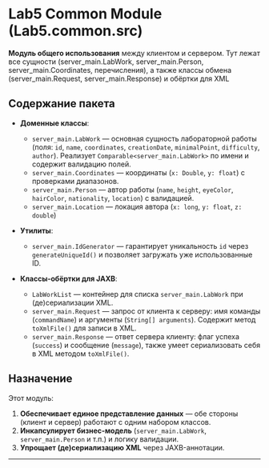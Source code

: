 # Lab5 Common Module (Lab5.common.src)

**Модуль общего использования** между клиентом и сервером. Тут лежат все сущности (server_main.LabWork, server_main.Person, server_main.Coordinates, перечисления), а также классы обмена (server_main.Request, server_main.Response) и обёртки для XML

## Содержание пакета

- **Доменные классы**:
    - `server_main.LabWork` — основная сущность лабораторной работы (поля: `id`, `name`, `coordinates`, `creationDate`, `minimalPoint`, `difficulty`, `author`). Реализует `Comparable<server_main.LabWork>` по имени и содержит валидацию полей.
    - `server_main.Coordinates` — координаты (`x: Double`, `y: float`) с проверками диапазонов. 
    - `server_main.Person` — автор работы (`name`, `height`, `eyeColor`, `hairColor`, `nationality`, `location`) с валидацией. 
    - `server_main.Location` — локация автора (`x: long`, `y: float`, `z: double`) 

- **Утилиты**:
    - `server_main.IdGenerator` — гарантирует уникальность `id` через `generateUniqueId()` и позволяет загружать уже использованные ID. 

- **Классы-обёртки для JAXB**:
    - `LabWorkList` — контейнер для списка `server_main.LabWork` при (де)сериализации XML. 
    - `server_main.Request` — запрос от клиента к серверу: имя команды (`commandName`) и аргументы (`String[] arguments`). Содержит метод `toXmlFile()` для записи в XML. 
    - `server_main.Response` — ответ сервера клиенту: флаг успеха (`success`) и сообщение (`message`), также умеет сериализовать себя в XML методом `toXmlFile()`. 

## Назначение

Этот модуль:

1. **Обеспечивает единое представление данных** — обе стороны (клиент и сервер) работают с одним набором классов.
2. **Инкапсулирует бизнес‑модель** (`server_main.LabWork`, `server_main.Person` и т.п.) и логику валидации.
3. **Упрощает (де)сериализацию XML** через JAXB-аннотации.

---


